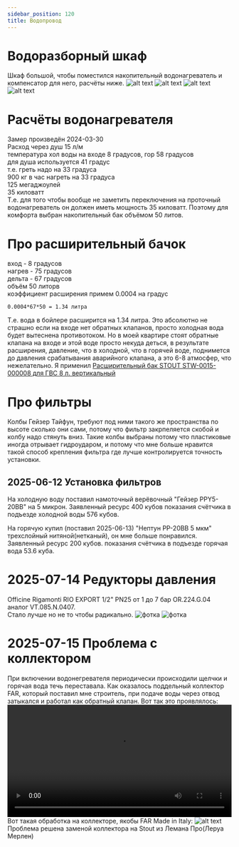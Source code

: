 ```yaml
---
sidebar_position: 120
title: Водопровод
---
```

# Водоразборный шкаф
Шкаф большой, чтобы поместился накопительный водонагреватель и компенсатор для него, расчёты ниже. 
![alt text](water/20250721_185917.jpg)
![alt text](water/20250716_192917.jpg)
![alt text](water/20250721_185934.jpg)
![alt text](water/20250721_185948.jpg)

# Расчёты водонагревателя
Замер произведён 2024-03-30  
Расход через душ 15 л/м  
температура хол воды на входе 8 градусов, гор 58 градусов  
для душа используется 41 градус  
т.е. греть надо на 33 градуса  
900 кг в час нагреть на 33 градуса  
125 мегаджоулей  
35 киловатт  
Т.е. для того чтобы вообще не заметить переключения на проточный водонагреватель он должен иметь мощность 35 киловатт. Поэтому для комфорта выбран накопительный бак объёмом 50 литов.

# Про расширительный бачок
вход - 8 градусов  
нагрев - 75 градусов  
дельта - 67 градусов  
объём 50 литорв  
коэффициент расширения примем 0.0004 на градус  
```
0.0004*67*50 = 1.34 литра
```
Т.е. вода в бойлере расширится на 1.34 литра. Это абсолютно не страшно если на входе нет обратных клапанов, просто холодная вода будет вытеснена противотоком. Но в моей квартире стоят обратные клапана на входе и этой воде просто некуда деться, в результате расширения, давление, что в холодной, что в горячей воде, поднимется до давления срабатывания аварийного клапана, а это 6-8 атмосфер, что нежелательно. Я применил [
Расширительный бак STOUT STW-0015-000008 для ГВС 8 л. вертикальный ](https://www.stout.ru/catalog/baki-membrannye/baki-dlya-gvs/stout-stw0015000008-stout-rasshiritelnyy-bak-dlya-gvs-8-l-vertikalnyy-tsvet-belyy/)

# Про фильтры
Колбы Гейзер Тайфун, требуют под ними такого же пространства по высоте сколько они сами, потому что фильтр закрпеляется скобой и колбу надо стянуть вниз. Такие колбы выбраны потому что пластиковые иногда отрывает гидроударом, и потому что мне больше нравится такой способ крепления фильтра где лучше контролируется точность установки.

## 2025-06-12 Установка фильтров 
На холодную воду поставил намоточный верёвочный "Гейзер PPY5-20BB" на 5 микрон. Заявленный ресурс 400 кубов
показания счётчика в подъезде холодной воды 576 кубов.

На горячую купил (поставил 2025-06-13) "Нептун PP-20BB 5 мкм" трехслойный нитяной(нетканый), он мне больше понравился. Заявленный ресурс 200 кубов.
показания счётчика в подъезде горячая вода 53.6 куба.

# 2025-07-14 Редукторы давления
Officine Rigamonti RIO EXPORT 1/2" PN25 от 1 до 7 бар OR.224.G.04 аналог VT.085.N.0407.  
Стало лучше но не то чтобы радикально.
![фотка](water/20250714_100653.jpg)
![фотка](water/20250714_101225.jpg)

# 2025-07-15 Проблема с коллектором
При включении водонегревателя периодически происходили щелчки и горячая вода течь переставала. Как оказалось поддельный коллектор FAR, который поставил мне строитель, при подаче воды через отвод затыкался и работал как обратный клапан. Вот так это проявлялось:
<video controls src="/blog/img/2025-07-15-collector-fail.mp4" title="магия" width="100%"></video>
Вот такая обработка на коллекторе, якобы FAR Made in Italy:
![alt text](water/20250830_172721.jpg)
Проблема решена заменой коллектора на Stout из Лемана Про(Леруа Мерлен)
